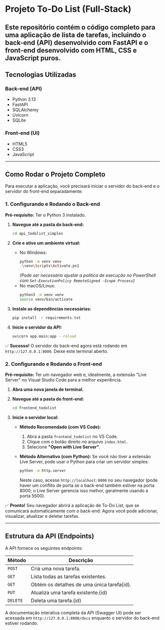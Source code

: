 # Projeto To-Do List (Full-Stack)

Este repositório contém o código completo para uma aplicação de lista de tarefas, incluindo o back-end (API) desenvolvido com FastAPI e o front-end desenvolvido com HTML, CSS e JavaScript puros.
---

## Tecnologias Utilizadas

### Back-end (API)
* Python 3.13
* FastAPI
* SQLAlchemy
* Uvicorn
* SQLite

### Front-end (UI)
* HTML5
* CSS3
* JavaScript 
---

## Como Rodar o Projeto Completo

Para executar a aplicação, você precisará iniciar o servidor do back-end e o servidor do front-end separadamente.

### 1. Configurando e Rodando o Back-end

**Pré-requisito:** Ter o Python 3 instalado.

1.  **Navegue até a pasta do back-end:**
    ```bash
    cd api_todolist_simples
    ```

2.  **Crie e ative um ambiente virtual:**
    * No Windows:
        ```bash
        python -m venv venv
        .\venv\Scripts\Activate.ps1
        ```
        *(Pode ser necessário ajustar a política de execução no PowerShell com `Set-ExecutionPolicy RemoteSigned -Scope Process`)*
    * No macOS/Linux:
        ```bash
        python3 -m venv venv
        source venv/bin/activate
        ```

3.  **Instale as dependências necessárias:**
    ```bash
    pip install -r requirements.txt
    ```

4.  **Inicie o servidor da API:**
    ```bash
    uvicorn app.main:app --reload
    ```

✅ **Sucesso!** O servidor do back-end agora está rodando em `http://127.0.0.1:8000`. Deixe este terminal aberto.

### 2. Configurando e Rodando o Front-end

**Pré-requisito:** Ter um navegador web e, idealmente, a extensão "Live Server" no Visual Studio Code para a melhor experiência.

1.  **Abra uma nova janela de terminal.**

2.  **Navegue até a pasta do front-end:**
    ```bash
    cd frontend_todolist
    ```

3.  **Inicie o servidor local:**
    * **Método Recomendado (com VS Code):**
        1.  Abra a pasta `frontend_todolist` no VS Code.
        2.  Clique com o botão direito no arquivo `index.html`.
        3.  Selecione **"Open with Live Server"**.

    * **Método Alternativo (com Python):**
        Se você não tiver a extensão Live Server, pode usar o Python para criar um servidor simples:
        ```bash
        python -m http.server
        ```
        Neste caso, acesse `http://localhost:8000` no seu navegador (pode haver um conflito de porta se o back-end também estiver na porta 8000; o Live Server gerencia isso melhor, geralmente usando a porta 5500).

✅ **Pronto!** Seu navegador abrirá a aplicação de To-Do List, que se comunicará automaticamente com o back-end. Agora você pode adicionar, visualizar, atualizar e deletar tarefas.

---

## Estrutura da API (Endpoints)

A API fornece os seguintes endpoints:

| Método   | Descrição                                  |
|----------|--------------------------------------------|
| `POST`   | Cria uma nova tarefa.                      |
| `GET`    | Lista todas as tarefas existentes.         |
| `GET`    | Obtém os detalhes de uma única tarefa{id}. |
| `PUT`    | Atualiza uma tarefa existente.{id}         |
| `DELETE` | Deleta uma tarefa.{id}                     |

A documentação interativa completa da API (Swagger UI) pode ser acessada em `http://127.0.0.1:8000/docs` enquanto o servidor do back-end estiver rodando.
